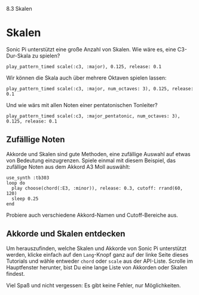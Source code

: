 8.3 Skalen

# Skalen

Sonic Pi unterstützt eine große Anzahl von Skalen. Wie wäre es, eine 
C3-Dur-Skala zu spielen?

```
play_pattern_timed scale(:c3, :major), 0.125, release: 0.1
```

Wir können die Skala auch über mehrere Oktaven spielen lassen:

```
play_pattern_timed scale(:c3, :major, num_octaves: 3), 0.125, release: 0.1
```

Und wie wärs mit allen Noten einer pentatonischen Tonleiter?

```
play_pattern_timed scale(:c3, :major_pentatonic, num_octaves: 3), 0.125, release: 0.1
```

## Zufällige Noten

Akkorde und Skalen sind gute Methoden, eine zufällige Auswahl auf etwas 
von Bedeutung einzugrenzen. Spiele einmal mit diesem Beispiel, das 
zufällige Noten aus dem Akkord A3 Moll auswählt:

```
use_synth :tb303
loop do
  play choose(chord(:E3, :minor)), release: 0.3, cutoff: rrand(60, 120)
  sleep 0.25
end
```

Probiere auch verschiedene Akkord-Namen und Cutoff-Bereiche aus.

## Akkorde und Skalen entdecken

Um herauszufinden, welche Skalen und Akkorde von Sonic Pi unterstützt 
werden, klicke einfach auf den `Lang`-Knopf ganz auf der linke Seite 
dieses Tutorials und wähle entweder `chord` oder `scale` aus der 
API-Liste. Scrolle im Hauptfenster herunter, bist Du eine lange Liste 
von Akkorden oder Skalen findest.

Viel Spaß und nicht vergessen: Es gibt keine Fehler, nur Möglichkeiten.
